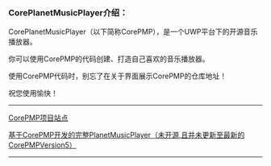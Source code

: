 <h3>CorePlanetMusicPlayer介绍：</h3>
<p>CorePlanetMusicPlayer（以下简称CorePMP），是一个UWP平台下的开源音乐播放器。</p>
<p>你可以使用CorePMP的代码创建、打造自己喜欢的音乐播放器。</p>
<p>使用CorePMP代码时，别忘了在关于界面展示CorePMP的仓库地址！</p>
<p>祝您使用愉快！</p>
<hr> 
<a href="http://pigeonming.top/index.php/coreplanetmusicplayer">CorePMP项目站点</a>
<p></p>
<a href="http://pigeonming.top/index.php/planetmusicplayer">基于CorePMP开发的完整PlanetMusicPlayer（未开源,且并未更新至最新的CorePMPVersion5）</a>
<hr>